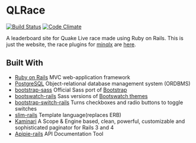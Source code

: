 # QLRace

[![Build Status](https://travis-ci.org/cstewart90/QLRace.svg)](https://travis-ci.org/cstewart90/QLRace) [![Code Climate](https://codeclimate.com/github/cstewart90/QLRace/badges/gpa.svg)](https://codeclimate.com/github/cstewart90/QLRace)

A leaderboard site for Quake Live race made using Ruby on Rails. This is just the website, the race plugins for [minqlx](https://github.com/MinoMino/minqlx) are [here](https://github.com/cstewart90/minqlx-plugins).

## Built With

- [Ruby on Rails](https://github.com/rails/rails) MVC web-application framework
- [PostgreSQL](http://www.postgresql.org/) Object-relational database management system (ORDBMS)
- [bootstrap-sass](https://github.com/twbs/bootstrap-sass) Official Sass port of [Bootstrap](http://getbootstrap.com/)
- [bootswatch-rails](https://github.com/maxim/bootswatch-rails) Sass versions of [Bootswatch themes](https://bootswatch.com/)
- [bootstrap-switch-rails](https://github.com/manuelvanrijn/bootstrap-switch-rails) Turns checkboxes and radio buttons to toggle switches
- [slim-rails](https://github.com/slim-template/slim-rails) Template language(replaces ERB)
- [Kaminari](https://github.com/amatsuda/kaminari) A Scope & Engine based, clean, powerful, customizable and sophisticated paginator for Rails 3 and 4
- [Apipie-rails](https://github.com/Apipie/apipie-rails) API Documentation Tool
